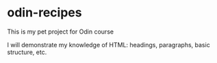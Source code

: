 # odin-recipes
This is my pet project for Odin course

I will demonstrate my knowledge of HTML: headings, paragraphs, basic structure, etc.
